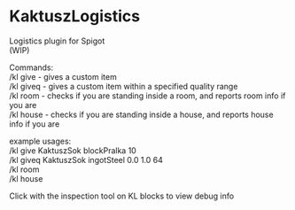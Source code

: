# KaktuszLogistics
Logistics plugin for Spigot  
(WIP)

Commands:  
/kl give - gives a custom item  
/kl giveq - gives a custom item within a specified quality range  
/kl room - checks if you are standing inside a room, and reports room info if you are  
/kl house - checks if you are standing inside a house, and reports house info if you are

example usages:  
/kl give KaktuszSok blockPralka 10  
/kl giveq KaktuszSok ingotSteel 0.0 1.0 64  
/kl room  
/kl house

Click with the inspection tool on KL blocks to view debug info